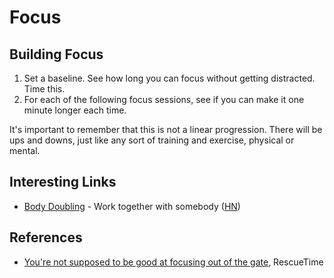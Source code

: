 # Focus

## Building Focus

1. Set a baseline. See how long you can focus without getting distracted. Time
   this.
2. For each of the following focus sessions, see if you can make it one minute
   longer each time.

It's important to remember that this is not a linear progression. There will be
ups and downs, just like any sort of training and exercise, physical or mental.

## Interesting Links

- [Body Doubling](https://bodydoubling.com/) - Work together with somebody
  ([HN](https://news.ycombinator.com/item?id=33478562))

## References

- [You're not supposed to be good at focusing out of the
  gate](https://blog.rescuetime.com/youre-not-supposed-to-be-good-at-focusing-out-of-the-gate/),
  RescueTime
